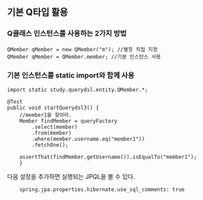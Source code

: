 ## 기본 Q타입 활용
### Q클래스 인스턴스를 사용하는 2가지 방법
    QMember qMember = new QMember("m"); //별칭 직접 지정
    QMember qMember = QMember.member; //기본 인스턴스 사용
### 기본 인스턴스를 static import와 함께 사용
    import static study.querydsl.entity.QMember.*;
    
    @Test
    public void startQuerydsl3() {
        //member1을 찾아라.
        Member findMember = queryFactory
            .select(member)
            .from(member)
            .where(member.username.eq("member1"))
            .fetchOne();
        
        assertThat(findMember.getUsername()).isEqualTo("member1");
        }
다음 설정을 추가하면 실행되는 JPQL을 볼 수 있다.

        spring.jpa.properties.hibernate.use_sql_comments: true
 